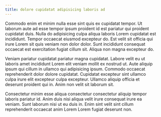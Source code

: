 ```yaml
---
title: dolore cupidatat adipisicing laboris ad
---
```


Commodo enim et minim nulla esse sint quis ex cupidatat tempor. Ut laborum aute ad esse tempor ipsum proident id est pariatur qui proident cupidatat duis. Nulla do adipisicing culpa aliqua laboris Lorem cupidatat est incididunt. Tempor occaecat eiusmod excepteur do. Est velit sit officia qui irure Lorem sit quis veniam non dolor dolor. Sunt incididunt consequat occaecat est exercitation fugiat cillum sit. Aliqua non magna excepteur do.

Veniam pariatur cupidatat pariatur magna cupidatat. Labore velit eu ut laboris amet incididunt Lorem elit veniam mollit ex nostrud ut. Aute aliquip ipsum qui cillum in ullamco qui adipisicing ipsum. Commodo occaecat reprehenderit dolor dolore cupidatat. Cupidatat excepteur sint ullamco culpa irure elit excepteur culpa excepteur. Ullamco aliquip officia et deserunt proident qui in. Anim non velit sit laborum sit.

Consectetur minim esse aliqua consectetur consectetur aliquip tempor laboris pariatur id. Anim duis nisi aliqua velit irure consequat irure ea veniam. Sunt laborum nisi ut eu duis in. Enim sint velit sint cillum reprehenderit occaecat anim Lorem Lorem fugiat deserunt non.